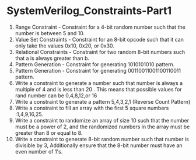 # SystemVerilog_Constraints-Part1

1. Range Constraint -  Constraint for a 4-bit random number such that the number is between 5 and 10.
2. Value Set Constraints - Constraint for an 8-bit opcode such that it can only take the values 0x10, 0x20, or 0x30.
3. Relational Constraints - Constraint for two random 8-bit numbers such that a is always greater than b.
4. Pattern Generation - Constraint for generating 1010101010 pattern.
5. Pattern Generation - Constraint for generating 00110011001100110011 pattern.
6. Write a constraint to generate a number such that number is always a multiple of 4 and is less than 20 . This means that possible values for rand number can be         0,4,8,12,or 16
7. Write a constraint to generate a pattern 5,4,3,2,1 (Reverse Count Pattern)
8. Write a constraint to fill an array with the first 5 square numbers :1,4,9,16,25.
9. Write a constraint to randomize an array of size 10 such that the number must be a power of 2, and the randomized numbers in the array must be greater than 8 or       equal to 8.
10. Write a constraint to generate 8-bit random number such that number is divisible by 3, Additionally ensure that the 8-bit number must have an even number of 1's.
